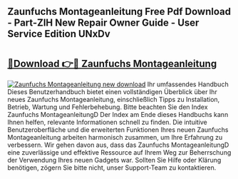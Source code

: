 ## Zaunfuchs Montageanleitung Free Pdf Download - Part-ZlH New Repair Owner Guide - User Service Edition UNxDv

# <h2><a href="http://df7jsi0.blite.top/?on=Zaunfuchs+Montageanleitung">🔗Download 👉🔴 Zaunfuchs Montageanleitung</a></h2>

[![Zaunfuchs Montageanleitung new download](https://i.imgur.com/lujVjoI.png)](http://df7jsi0.blite.top/?on=Zaunfuchs+Montageanleitung)
Ihr umfassendes Handbuch Dieses Benutzerhandbuch bietet einen vollständigen Überblick über Ihr neues Zaunfuchs Montageanleitung, einschließlich Tipps zu Installation, Betrieb, Wartung und Fehlerbehebung. Bitte beachten Sie den Index Zaunfuchs MontageanleitungD Der Index am Ende dieses Handbuchs kann Ihnen helfen, relevante Informationen schnell zu finden. Die intuitive Benutzeroberfläche und die erweiterten Funktionen Ihres neuen Zaunfuchs Montageanleitung arbeiten harmonisch zusammen, um Ihre Erfahrung zu verbessern. Wir gehen davon aus, dass das Zaunfuchs MontageanleitungD eine zuverlässige und effektive Ressource auf Ihrem Weg zur Beherrschung der Verwendung Ihres neuen Gadgets war. Sollten Sie Hilfe oder Klärung benötigen, zögern Sie bitte nicht, unser Support-Team zu kontaktieren.
